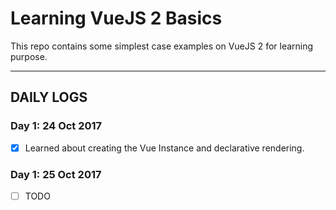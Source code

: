 # Learning VueJS 2 Basics

This repo contains some simplest case examples on VueJS 2 for learning purpose.

---

## DAILY LOGS

### Day 1: 24 Oct 2017

- [x] Learned about creating the Vue Instance and declarative rendering.

### Day 1: 25 Oct 2017

- [ ] TODO
